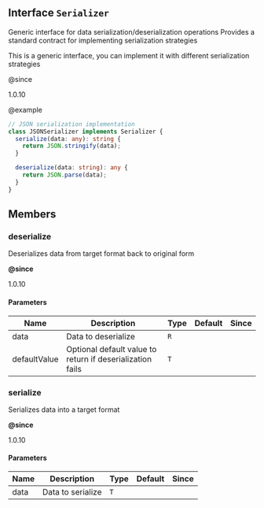 ## Interface `Serializer`
Generic interface for data serialization/deserialization operations
Provides a standard contract for implementing serialization strategies

This is a generic interface, you can implement it with different serialization strategies

@since 

1.0.10

@example 

```typescript
// JSON serialization implementation
class JSONSerializer implements Serializer {
  serialize(data: any): string {
    return JSON.stringify(data);
  }

  deserialize(data: string): any {
    return JSON.parse(data);
  }
}
```


## Members

### deserialize
Deserializes data from target format back to original form

**@since** 

1.0.10


#### Parameters
| Name | Description | Type | Default | Since |
|------|------|---------|-------|------------|
|  data  | Data to deserialize | `R` |  |  |
|  defaultValue  | Optional default value to return if deserialization fails | `T` |  |  |


### serialize
Serializes data into a target format

**@since** 

1.0.10


#### Parameters
| Name | Description | Type | Default | Since |
|------|------|---------|-------|------------|
|  data  | Data to serialize | `T` |  |  |

